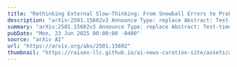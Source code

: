 ```yaml
---
title: "Rethinking External Slow-Thinking: From Snowball Errors to Probability of Correct Reasoning"
description: "arXiv:2501.15602v3 Announce Type: replace Abstract: Test-time scaling, which is also often referred to as slow-thinking, has been demonstrated to enhance multi-step reasoning in large language models (LLMs). However, despite its widespread utilization, the mechanisms underlying slow-thinking methods remain poorly understood. This paper explores the mechanisms of external slow-thinking from a theoretical standpoint. We begin by examining the snowball error effect within the LLM reasoning process and connect it to the likelihood of correct reasoning using information theory. Building on this, we show that external slow-thinking methods can be interpreted as strategies to mitigate the error probability. We further provide a comparative analysis of popular external slow-thinking approaches, ranging from simple to complex, highlighting their differences and interrelationships. Our findings suggest that the efficacy of these methods is not primarily determined by the specific framework employed, and that expanding the search scope or the model's internal reasoning capacity may yield more sustained improvements in the long term. We open-source our code at https://github.com/ZyGan1999/Snowball-Errors-and-Probability."
summary: "arXiv:2501.15602v3 Announce Type: replace Abstract: Test-time scaling, which is also often referred to as slow-thinking, has been demonstrated to enhance multi-step reasoning in large language models (LLMs). However, despite its widespread utilization, the mechanisms underlying slow-thinking methods remain poorly understood. This paper explores the mechanisms of external slow-thinking from a theoretical standpoint. We begin by examining the snowball error effect within the LLM reasoning process and connect it to the likelihood of correct reasoning using information theory. Building on this, we show that external slow-thinking methods can be interpreted as strategies to mitigate the error probability. We further provide a comparative analysis of popular external slow-thinking approaches, ranging from simple to complex, highlighting their differences and interrelationships. Our findings suggest that the efficacy of these methods is not primarily determined by the specific framework employed, and that expanding the search scope or the model's internal reasoning capacity may yield more sustained improvements in the long term. We open-source our code at https://github.com/ZyGan1999/Snowball-Errors-and-Probability."
pubDate: "Mon, 23 Jun 2025 00:00:00 -0400"
source: "arXiv AI"
url: "https://arxiv.org/abs/2501.15602"
thumbnail: "https://raisex-llc.github.io/ai-news-curation-site/assets/arxiv.png"
---
```


